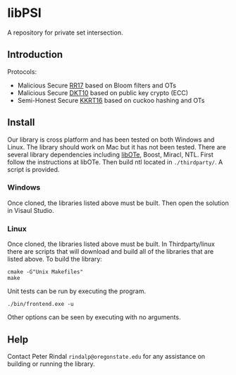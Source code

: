 # libPSI
A repository for private set intersection. 


## Introduction
Protocols:

 * Malicious Secure [RR17](https://eprint.iacr.org/2016/746) based on Bloom filters and OTs
 * Malicious Secure [DKT10](https://eprint.iacr.org/2010/469) based on public key crypto (ECC)
 * Semi-Honest Secure [KKRT16](https://eprint.iacr.org/2016/799) based on cuckoo hashing and OTs
 
## Install

Our library is cross platform and has been tested on both Windows and Linux. The library should work on Mac but it has not been tested. There are several library dependencies including [libOTe](https://github.com/osu-crypto/libOte), Boost, Miracl, NTL. First follow the instructions at libOTe. Then build ntl located in `./thirdparty/`. A script is provided.

### Windows

Once cloned, the libraries listed above must be built. Then open the solution in Visaul Studio.

### Linux

Once cloned, the libraries listed above must be built. In Thirdparty/linux there are scripts that will download and build all of the libraries that are listed above. To build the library:

```
cmake -G"Unix Makefiles"
make
```

Unit tests can be run by executing the program.

```
./bin/frontend.exe -u
```
Other options can be seen by executing with no arguments.
## Help

Contact Peter Rindal `rindalp@oregonstate.edu` for any assistance on building or running the library.
